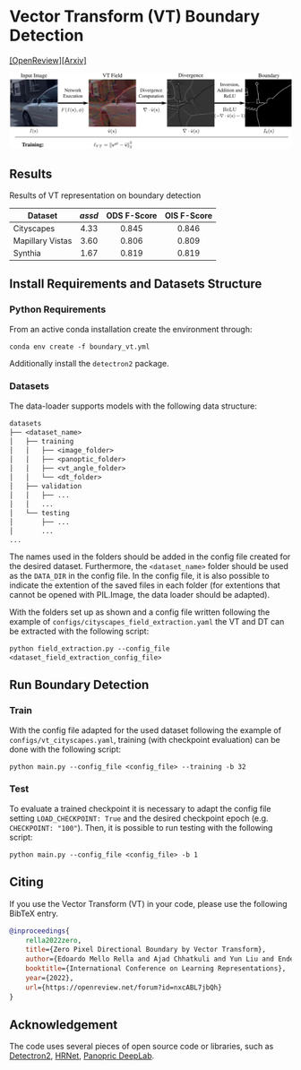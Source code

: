# Vector Transform (VT) Boundary Detection

[[OpenReview]](https://openreview.net/forum?id=nxcABL7jbQh)[[Arxiv]](https://arxiv.org/abs/2203.08795)

![method_fig](figs/vt_method.png)

## Results

Results of VT representation on boundary detection 

| Dataset           | *assd*        | ODS F-Score   | OIS F-Score   |
| ----------------- |:-------------:|:-------------:|:-------------:|
| Cityscapes        | 4.33          | 0.845         | 0.846         |
| Mapillary Vistas  | 3.60          | 0.806         | 0.809         |
| Synthia           | 1.67          | 0.819         | 0.819         |

## Install Requirements and Datasets Structure

### Python Requirements

From an active conda installation create the environment through:
```
conda env create -f boundary_vt.yml
```
Additionally install the `detectron2` package.

### Datasets

The data-loader supports models with the following data structure:

```
datasets
├── <dataset_name>
│   ├── training
│   │   ├── <image_folder>
│   │   ├── <panoptic_folder>
│   │   ├── <vt_angle_folder>
│   │   └── <dt_folder>
│   ├── validation
│   │   ├── ...
│   │   ...
│   └── testing
│       ├── ...
│       ...
...
```

The names used in the folders should be added in the config file created for the desired dataset.
Furthermore, the `<dataset_name>` folder should be used as the `DATA_DIR` in the config file.
In the config file, it is also possible to indicate the extention of the saved files in each folder (for extentions that cannot be opened with PIL.Image, the data loader should be adapted).

With the folders set up as shown and a config file written following the example of `configs/cityscapes_field_extraction.yaml` the VT and DT can be extracted with the following script:

```
python field_extraction.py --config_file <dataset_field_extraction_config_file>
```

## Run Boundary Detection

### Train

With the config file adapted for the used dataset following the example of `configs/vt_cityscapes.yaml`, training (with checkpoint evaluation) can be done with the following script:

```
python main.py --config_file <config_file> --training -b 32
```

### Test

To evaluate a trained checkpoint it is necessary to adapt the config file setting `LOAD_CHECKPOINT: True` and the desired checkpoint epoch (e.g. `CHECKPOINT: "100"`). Then, it is possible to run testing with the following script:

```
python main.py --config_file <config_file> -b 1
```

## Citing

If you use the Vector Transform (VT) in your code, please use the following BibTeX entry.

```BibTeX
@inproceedings{
    rella2022zero,
    title={Zero Pixel Directional Boundary by Vector Transform},
    author={Edoardo Mello Rella and Ajad Chhatkuli and Yun Liu and Ender Konukoglu and Luc Van Gool},
    booktitle={International Conference on Learning Representations},
    year={2022},
    url={https://openreview.net/forum?id=nxcABL7jbQh}
}
```

## Acknowledgement

The code uses several pieces of open source code or libraries, such as [Detectron2](https://github.com/facebookresearch/detectron2), [HRNet](https://github.com/HRNet), [Panopric DeepLab](https://github.com/bowenc0221/panoptic-deeplab).
